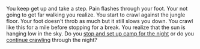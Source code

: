 You keep get up and take a step. Pain flashes through your foot. Your not going
to get far walking you realize. You start to crawl against the jungle floor.
Your foot doesn't throb as much but it still slows you down. You crawl like this
for a mile before stopping for a break. You realize that the sun is hanging low
in the sky. Do you [stop and set up camp for the night](./campnight.md) or do
you [continue crawling](./crawling.md) through the night?
